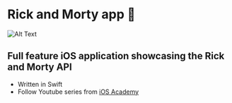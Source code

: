 # Rick and Morty app 🔫

![Alt Text](https://www.linkpicture.com/q/breaking-bad-rick-and-morty-wallpaper.jpg)

## Full feature iOS application showcasing the Rick and Morty API

* Written in Swift
* Follow Youtube series from [iOS Academy](https://www.youtube.com/watch?v=EZpZDuOAFKE&list=PL5PR3UyfTWvdl4Ya_2veOB6TM16FXuv4y)
